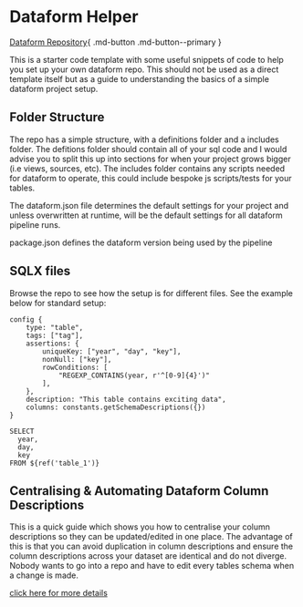 # Dataform Helper

[Dataform Repository](https://github.com/harryalexanderdunn/dataform-helper/tree/main){ .md-button .md-button--primary }

This is a starter code template with some useful snippets of code to help you set up your own dataform repo. This should not be used as a direct template itself but as a guide to understanding the basics of a simple dataform project setup.

## Folder Structure

The repo has a simple structure, with a definitions folder and a includes folder. The defitions folder should contain all of your sql code and I would advise you to split this up into sections for when your project grows bigger (i.e views, sources, etc). The includes folder contains any scripts needed for dataform to operate, this could include bespoke js scripts/tests for your tables.

The dataform.json file determines the default settings for your project and unless overwritten at runtime, will be the default settings for all dataform pipeline runs.

package.json defines the dataform version being used by the pipeline

## SQLX files

Browse the repo to see how the setup is for different files. See the example below for standard setup:

```
config {
    type: "table",
    tags: ["tag"],
    assertions: {
        uniqueKey: ["year", "day", "key"],
        nonNull: ["key"],
        rowConditions: [
            "REGEXP_CONTAINS(year, r'^[0-9]{4}')"
        ],
    },
    description: "This table contains exciting data",
    columns: constants.getSchemaDescriptions({})
}

SELECT 
  year,
  day,
  key
FROM ${ref('table_1')}
```

## Centralising & Automating Dataform Column Descriptions

This is a quick guide which shows you how to centralise your column descriptions so they can be updated/edited in one place. The advantage of this is that you can avoid duplication in column descriptions and ensure the column descriptions across your dataset are identical and do not diverge. Nobody wants to go into a repo and have to edit every tables schema when a change is made.

[click here for more details](docs/dataform_column_descriptions.md)